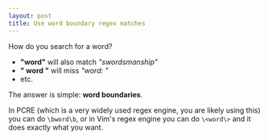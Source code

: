 ```yaml
---
layout: post
title: Use word boundary regex matches
---
```


How do you search for a word?

- **"word"** will also match _"swordsmanship"_
- **" word "** will miss _"word: "_
- etc.

The answer is simple: **word boundaries**.

In PCRE (which is a very widely used regex engine, you are likely using this)
you can do `\bword\b`, or in Vim's regex engine you can do `\<word\>` and it
does exactly what you want.

